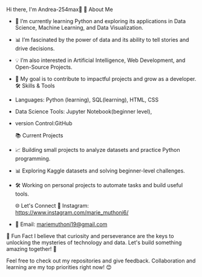 Hi there, I'm Andrea-254max👋
🚀 About Me
- 🌱 I’m currently learning Python and exploring its applications in Data Science, Machine Learning, and Data Visualization.
- 📊 I’m fascinated by the power of data and its ability to tell stories and drive decisions.
- 💡 I’m also interested in Artificial Intelligence, Web Development, and Open-Source Projects.
- 🎯 My goal is to contribute to impactful projects and grow as a developer.
 🛠️ Skills & Tools
- Languages: Python (learning), SQL(learning), HTML, CSS
- Data Science Tools: Jupyter Notebook(beginner level), 
- version Control:GitHub

  📚 Current Projects
- 📈 Building small projects to analyze datasets and practice Python programming.
- 📊 Exploring Kaggle datasets and solving beginner-level challenges.
- 🛠️ Working on personal projects to automate tasks and build useful tools.

  🌐 Let's Connect
  📸 Instagram: https://www.instagram.com/marie_muthoni6/
- 📧 Email: mariemuthoni19@gmail.com 

 📌 Fun Fact
I believe that curiosity and perseverance are the keys to unlocking the mysteries of technology and data. Let's build something amazing together! 🚀

Feel free to check out my repositories and give feedback. Collaboration and learning are my top priorities right now! 😊





<!---
Andrea-254max/Andrea-254max is a ✨ special ✨ repository because its `README.md` (this file) appears on your GitHub profile.
You can click the Preview link to take a look at your changes.
--->
